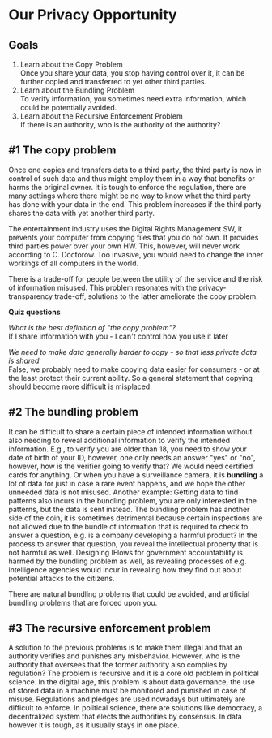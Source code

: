 # Our Privacy Opportunity

## Goals 

1. Learn about the Copy Problem  
Once you share your data, you stop having control over it, it can be further copied and transferred to yet other third parties. 
2. Learn about the Bundling Problem  
To verify information, you sometimes need extra information, which could be potentially avoided. 
3. Learn about the Recursive Enforcement Problem    
If there is an authority, who is the authority of the authority? 

## #1 The copy problem

Once one copies and transfers data to a third party, the third party is now in control of such data and thus might employ them in a way that benefits or harms the original owner. It is tough to enforce the regulation, there are many settings where there might be no way to know what the third party has done with your data in the end. This problem increases if the third party shares the data with yet another third party.

The entertainment industry uses the Digital Rights Management SW, it prevents your computer from copying files that you do not own. It provides third parties power over your own HW. This, however, will never work according to C. Doctorow. Too invasive, you would need to change the inner workings of all computers in the world.

There is a trade-off for people between the utility of the service and the risk of information misused. This problem resonates with the privacy-transparency trade-off, solutions to the latter ameliorate the copy problem.

**Quiz questions**  

*What is the best definition of "the copy problem"?*  
If I share information with you - I can't control how you use it later

*We need to make data generally harder to copy - so that less private data is shared*  
False, we probably need to make copying data easier for consumers - or at the least protect their current ability. So a general statement that copying should become more difficult is misplaced.

## #2 The bundling problem

It can be difficult to share a certain piece of intended information without also needing to reveal additional information to verify the intended information. E.g., to verify you are older than 18, you need to show your date of birth of your ID, however, one only needs an answer "yes" or "no", however, how is the verifier going to verify that? We would need certified cards for anything. Or when you have a surveillance camera, it is **bundling** a lot of data for just in case a rare event happens, and we hope the other unneeded data is not misused. Another example: Getting data to find patterns also incurs in the bundling problem, you are only interested in the patterns, but the data is sent instead. The bundling problem has another side of the coin, it is sometimes detrimental because certain inspections are not allowed due to the bundle of information that is required to check to answer a question, e.g. is a company developing a harmful product? In the process to answer that question, you reveal the intellectual property that is not harmful as well. Designing IFlows for government accountability is harmed by the bundling problem as well, as revealing processes of e.g. intelligence agencies would incur in revealing how they find out about potential attacks to the citizens.

There are natural bundling problems that could be avoided, and artificial bundling problems that are forced upon you. 


## #3 The recursive enforcement problem

A solution to the previous problems is to make them illegal and that an authority verifies and punishes any misbehavior. However, who is the authority that oversees that the former authority also complies by regulation? The problem is recursive and it is a core old problem in political science. In the digital age, this problem is about data governance, the use of stored data in a machine must be monitored and punished in case of misuse. Regulations and pledges are used nowadays but ultimately are difficult to enforce. In political science, there are solutions like democracy, a decentralized system that elects the authorities by consensus. In data however it is tough, as it usually stays in one place.




